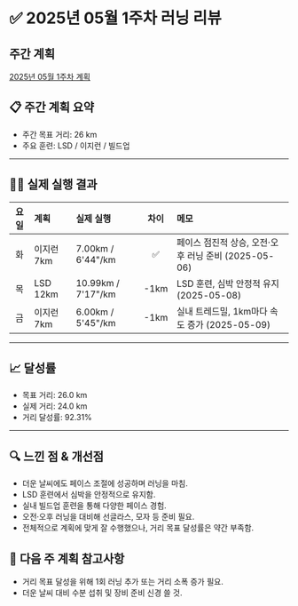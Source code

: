 # ✅ 2025년 05월 1주차 러닝 리뷰

## 주간 계획

[2025년 05월 1주차 계획](../../../plan/2025/05/week-1-plan.md)

## 📋 주간 계획 요약

- 주간 목표 거리: 26 km
- 주요 훈련: LSD / 이지런 / 빌드업

---

## 🏃‍♂️ 실제 실행 결과

| 요일 | 계획       | 실제 실행          | 차이 | 메모                                                 |
| :--: | :--------- | :----------------- | :--: | :--------------------------------------------------- |
|  화  | 이지런 7km | 7.00km / 6'44"/km  |  ✅  | 페이스 점진적 상승, 오전·오후 러닝 준비 (2025-05-06) |
|  목  | LSD 12km   | 10.99km / 7'17"/km | -1km | LSD 훈련, 심박 안정적 유지 (2025-05-08)              |
|  금  | 이지런 7km | 6.00km / 5'45"/km  | -1km | 실내 트레드밀, 1km마다 속도 증가 (2025-05-09)        |

---

## 📈 달성률

- 목표 거리: 26.0 km
- 실제 거리: 24.0 km
- 거리 달성률: 92.31%

---

## 🔍 느낀 점 & 개선점

- 더운 날씨에도 페이스 조절에 성공하며 러닝을 마침.
- LSD 훈련에서 심박을 안정적으로 유지함.
- 실내 빌드업 훈련을 통해 다양한 페이스 경험.
- 오전·오후 러닝을 대비해 선글라스, 모자 등 준비 필요.
- 전체적으로 계획에 맞게 잘 수행했으나, 거리 목표 달성률은 약간 부족함.

## 🎯 다음 주 계획 참고사항

- 거리 목표 달성을 위해 1회 러닝 추가 또는 거리 소폭 증가 필요.
- 더운 날씨 대비 수분 섭취 및 장비 준비 신경 쓸 것.
